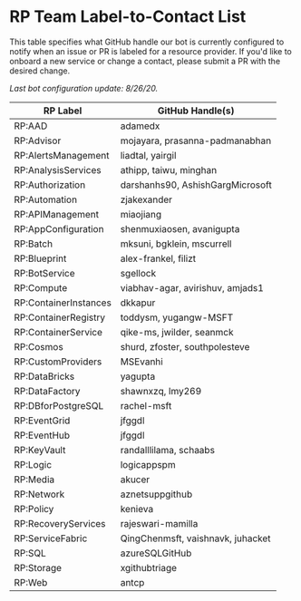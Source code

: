 # RP Team Label-to-Contact List
This table specifies what GitHub handle our bot is currently configured to notify when an issue or PR is labeled for a resource provider. If you'd like to onboard a new service or change a contact, please submit a PR with the desired change.

*Last bot configuration update: 8/26/20.*

| RP Label                   | GitHub Handle(s)                  |
| -------------------------- | --------------------------------- |
| RP:AAD                     | adamedx                           |
| RP:Advisor                 | mojayara, prasanna-padmanabhan    |
| RP:AlertsManagement        | liadtal, yairgil                  |
| RP:AnalysisServices        | athipp, taiwu, minghan            |
| RP:Authorization           | darshanhs90, AshishGargMicrosoft  |
| RP:Automation              | zjakexander                       |
| RP:APIManagement           | miaojiang                         |
| RP:AppConfiguration        | shenmuxiaosen, avanigupta         |
| RP:Batch                   | mksuni, bgklein, mscurrell        |
| RP:Blueprint               | alex-frankel, filizt              |
| RP:BotService              | sgellock                          |
| RP:Compute                 | viabhav-agar, avirishuv, amjads1  |
| RP:ContainerInstances      | dkkapur                           |
| RP:ContainerRegistry       | toddysm, yugangw-MSFT             |
| RP:ContainerService        | qike-ms, jwilder, seanmck         |
| RP:Cosmos                  | shurd, zfoster, southpolesteve    |
| RP:CustomProviders         | MSEvanhi                          |
| RP:DataBricks              | yagupta                           |
| RP:DataFactory             | shawnxzq, lmy269                  |
| RP:DBforPostgreSQL         | rachel-msft                       |
| RP:EventGrid               | jfggdl                            |
| RP:EventHub                | jfggdl                            |
| RP:KeyVault                | randalllilama, schaabs            |
| RP:Logic                   | logicappspm                       |
| RP:Media                   | akucer                            |
| RP:Network                 | aznetsuppgithub                   |
| RP:Policy                  | kenieva                           |
| RP:RecoveryServices        | rajeswari-mamilla                 |
| RP:ServiceFabric           | QingChenmsft, vaishnavk, juhacket |
| RP:SQL                     | azureSQLGitHub                    |
| RP:Storage                 | xgithubtriage                     |
| RP:Web                     | antcp                             |